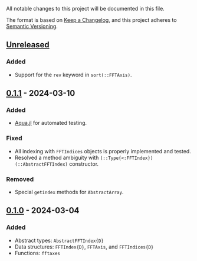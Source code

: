 All notable changes to this project will be documented in this file.

The format is based on [Keep a Changelog](https://keepachangelog.com/en/1.0.0/), and this project
adheres to [Semantic Versioning](https://semver.org/spec/v2.0.0.html).

## [Unreleased]

### Added
  - Support for the `rev` keyword in `sort(::FFTAxis)`.

## [0.1.1] - 2024-03-10

### Added
  - [Aqua.jl](https://github.com/JuliaTesting/Aqua.jl) for automated testing.

### Fixed
  - All indexing with `FFTIndices` objects is properly implemented and tested.
  - Resolved a method ambiguity with `(::Type{<:FFTIndex})(::AbstractFFTIndex)` constructor.

### Removed
  - Special `getindex` methods for `AbstractArray`.

## [0.1.0] - 2024-03-04

### Added
  - Abstract types: `AbstractFFTIndex{D}`
  - Data structures: `FFTIndex{D}`, `FFTAxis`, and `FFTIndices{D}`
  - Functions: `fftaxes`

[Unreleased]: https://github.com/brainandforce/FFTIndexing.jl
[0.1.1]: https://github.com/brainandforce/FFTIndexing.jl/releases/tag/v0.1.1
[0.1.0]: https://github.com/brainandforce/FFTIndexing.jl/releases/tag/v0.1.0
